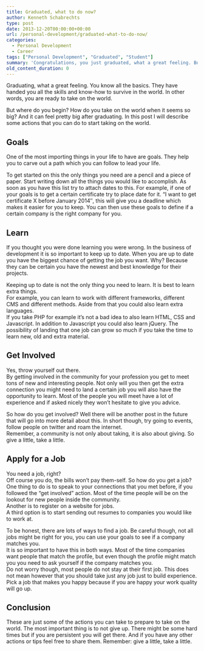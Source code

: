 ```yaml
---
title: Graduated, what to do now?
author: Kenneth Schabrechts
type: post
date: 2013-12-20T00:00:00+00:00
url: /personal-development/graduated-what-to-do-now/
categories:
  - Personal Development
  - Career
tags: ["Personal Development", "Graduated", "Student"]
summary: 'Congratulations, you just graduated, what a great feeling. But what is next? In this post I will describe some actions that you can do to start taking on the world.'
old_content_duration: 0
---
```

Graduating, what a great feeling. You know all the basics. They have handed you all the skills and know-how to survive in the world. In other words, you are ready to take on the world. 

But where do you begin? How do you take on the world when it seems so big? And it can feel pretty big after graduating. In this post I will describe some actions that you can do to start taking on the world.


## Goals

One of the most importing things in your life to have are goals. They help you to carve out a path which you can follow to lead your life. 

To get started on this the only things you need are a pencil and a piece of paper. Start writing down all the things you would like to accomplish. As soon as you have this list try to attach dates to this. For example, if one of your goals is to get a certain certificate try to place date for it. “I want to get certificate X before January 2014″, this will give you a deadline which makes it easier for you to keep. You can then use these goals to define if a certain company is the right company for you.

## Learn

If you thought you were done learning you were wrong. In the business of development it is so important to keep up to date. When you are up to date you have the biggest chance of getting the job you want. Why? Because they can be certain you have the newest and best knowledge for their projects. 

Keeping up to date is not the only thing you need to learn. It is best to learn extra things.  
For example, you can learn to work with different frameworks, different CMS and different methods. Aside from that you could also learn extra languages.  
If you take PHP for example it’s not a bad idea to also learn HTML, CSS and Javascript. In addition to Javascript you could also learn jQuery. The possibility of landing that one job can grow so much if you take the time to learn new, old and extra material.

## Get Involved

Yes, throw yourself out there.  
By getting involved in the community for your profession you get to meet tons of new and interesting people. Not only will you then get the extra connection you might need to land a certain job you will also have the opportunity to learn. Most of the people you will meet have a lot of experience and if asked nicely they won’t hesitate to give you advice. 

So how do you get involved? Well there will be another post in the future that will go into more detail about this. In short though, try going to events, follow people on twitter and roam the internet.  
Remember, a community is not only about taking, it is also about giving. So give a little, take a little.


## Apply for a Job

You need a job, right?  
Off course you do, the bills won’t pay them-self. So how do you get a job? One thing to do is to speak to your connections that you met before, if you followed the “get involved” action.  Most of the time people will be on the lookout for new people inside the community.  
Another is to register on a website for jobs.  
A third option is to start sending out resumes to companies you would like to work at.

 To be honest, there are lots of ways to find a job. Be careful though, not all jobs might be right for you, you can use your goals to see if a company matches you.  
 It is so important to have this in both ways. Most of the time companies want people that match the profile, but even though the profile might match you you need to ask yourself if the company matches you.  
 Do not worry though, most people do not stay at their first job. This does not mean however that you should take just any job just to build experience. Pick a job that makes you happy because if you are happy your work quality will go up.

## Conclusion

These are just some of the actions you can take to prepare to take on the world. The most important thing is to not give up. There might be some hard times but if you are persistent you will get there. And if you have any other actions or tips feel free to share them. Remember: give a little, take a little.